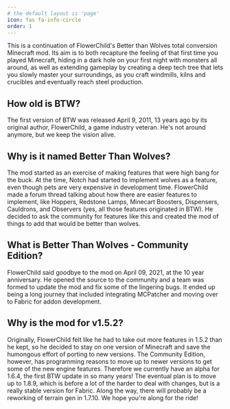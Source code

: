 ```yaml
---
# the default layout is 'page'
icon: fas fa-info-circle
order: 1
---
```


This is a continuation of FlowerChild's Better than Wolves total conversion Minecraft mod. Its aim is to both recapture the feeling of that first time you played Minecraft, hiding in a dark hole on your first night with monsters all around, as well as extending gameplay by creating a deep tech tree that lets you slowly master your surroundings, as you craft windmills, kilns and crucibles and eventually reach steel production.

## How old is BTW?

The first version of BTW was released April 9, 2011, 13 years ago by its original author, FlowerChild, a game industry veteran. He's not around anymore, but we keep the vision alive.

## Why is it named Better Than Wolves?

The mod started as an exercise of making features that were high bang for the buck. At the time, Notch had started to implement wolves as a feature, even though pets are very expensive in development time. FlowerChild made a forum thread talking about how there are easier features to implement, like Hoppers, Redstone Lamps, Minecart Boosters, Dispensers, Cauldrons, and Observers (yes, all those features originated in BTW). He decided to ask the community for features like this and created the mod of things to add that would be better than wolves.

## What is Better Than Wolves - Community Edition?

FlowerChild said goodbye to the mod on April 09, 2021, at the 10 year anniversary. He opened the source to the community and a team was formed to update the mod and fix some of the lingering bugs. It ended up being a long journey that included integrating MCPatcher and moving over to Fabric for addon development.

## Why is the mod for v1.5.2?

Originally, FlowerChild felt like he had to take out more features in 1.5.2 than he kept, so he decided to stay on one version of Minecraft and save the humongous effort of porting to new versions. The Community Edition, however, has programming reasons to move up to newer versions to get some of the new engine features. Therefore we currently have an alpha for 1.6.4, the first BTW update in so many years! The eventual plan is to move up to 1.8.9, which is before a lot of the harder to deal with changes, but is a really stable version for Fabric. Along the way, there will probably be a reworking of terrain gen in 1.7.10. We hope you're along for the ride!